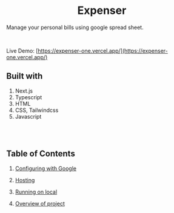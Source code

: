 <h1 align="center">Expenser</h1>


Manage your personal bills using google spread sheet.

<br/>

Live Demo: [https://expenser-one.vercel.app/](https://expenser-one.vercel.app/)



## Built with

1. Next.js
2. Typescript
3. HTML
4. CSS, Tailwindcss
5. Javascript


<br/>
<br/>

## Table of Contents

1. [Configuring with Google](https://github.com/cube-root/expenser/blob/main/docs/CONFIGURE.md)

2. [Hosting](https://github.com/cube-root/expenser/blob/main/docs/HOSTING.md)

3. [Running on local](https://github.com/cube-root/expenser/blob/main/docs/DEV.md)

4. [Overview of project](https://github.com/cube-root/expenser/blob/main/docs/OVERVIEW.md)
